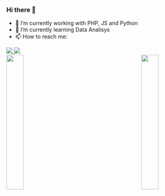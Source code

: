 ### Hi there 👋

<!--
**luucasfreitas/luucasfreitas** is a ✨ _special_ ✨ repository because its `README.md` (this file) appears on your GitHub profile.

Here are some ideas to get you started:

- 🔭 I’m currently working with PHP, JS and Python.
- 🌱 I’m currently learning Data Analisys.
- 👯 I’m looking to collaborate on ...
- 🤔 I’m looking for help with ...
- 💬 Ask me about ...
- 📫 How to reach me: ...
- 😄 Pronouns: ...
- ⚡ Fun fact: ...
-->

- 🔭 I’m currently working with PHP, JS and Python
- 🌱 I’m currently learning Data Analisys
- 📫 How to reach me: 
<div> 
   <a href="https://www.linkedin.com/in/lucasfreitascj/" target="_blank"><img src="https://img.shields.io/badge/-LinkedIn-%230077B5?style=for-the-badge&logo=linkedin&logoColor=white" target="_blank" </a> 
  <a href = "mailto:lucasfreitascj@hotmail.com"><img src="https://img.shields.io/badge/-Gmail-%23333?style=for-the-badge&logo=gmail&logoColor=white" target="_blank"></a>
</div>

<div>
  <img align="left" height="30%" src="https://github-readme-stats.vercel.app/api?username=luucasfreitas&show_icons=true&theme=tokyonight&include_all_commits=true&count_private=true"/>
   <img align="right" height="30%" src="https://github-readme-stats.vercel.app/api/top-langs/?username=luucasfreitas&layout=compact&langs_count=7&theme=tokyonight"/>
</div>
    

   

